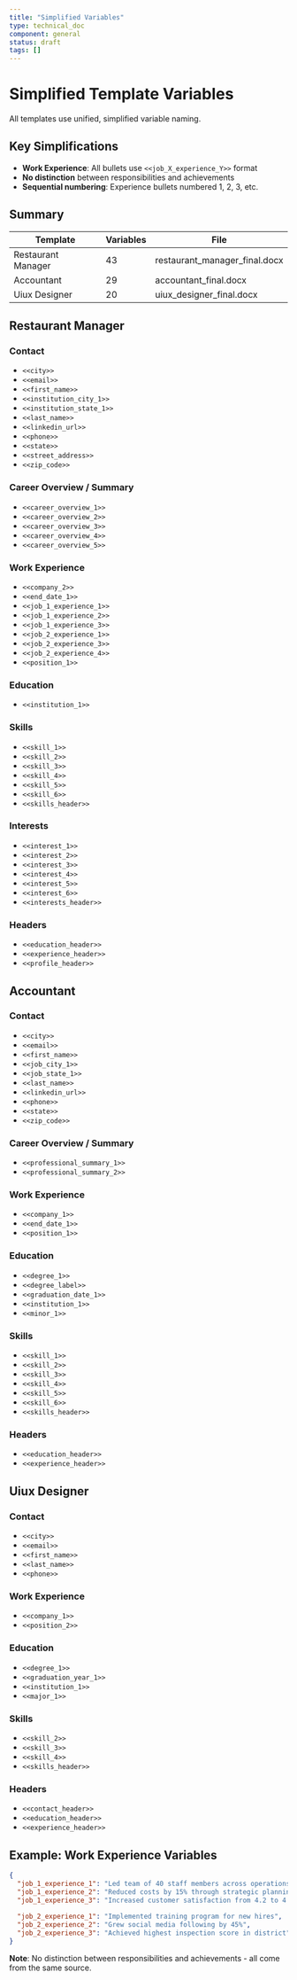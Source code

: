 ```yaml
---
title: "Simplified Variables"
type: technical_doc
component: general
status: draft
tags: []
---
```


# Simplified Template Variables

All templates use unified, simplified variable naming.

## Key Simplifications

- **Work Experience**: All bullets use `<<job_X_experience_Y>>` format
- **No distinction** between responsibilities and achievements
- **Sequential numbering**: Experience bullets numbered 1, 2, 3, etc.

## Summary

| Template | Variables | File |
|----------|-----------|------|
| Restaurant Manager | 43 | restaurant_manager_final.docx |
| Accountant | 29 | accountant_final.docx |
| Uiux Designer | 20 | uiux_designer_final.docx |

## Restaurant Manager

### Contact
- `<<city>>`
- `<<email>>`
- `<<first_name>>`
- `<<institution_city_1>>`
- `<<institution_state_1>>`
- `<<last_name>>`
- `<<linkedin_url>>`
- `<<phone>>`
- `<<state>>`
- `<<street_address>>`
- `<<zip_code>>`

### Career Overview / Summary
- `<<career_overview_1>>`
- `<<career_overview_2>>`
- `<<career_overview_3>>`
- `<<career_overview_4>>`
- `<<career_overview_5>>`

### Work Experience
- `<<company_2>>`
- `<<end_date_1>>`
- `<<job_1_experience_1>>`
- `<<job_1_experience_2>>`
- `<<job_1_experience_3>>`
- `<<job_2_experience_1>>`
- `<<job_2_experience_3>>`
- `<<job_2_experience_4>>`
- `<<position_1>>`

### Education
- `<<institution_1>>`

### Skills
- `<<skill_1>>`
- `<<skill_2>>`
- `<<skill_3>>`
- `<<skill_4>>`
- `<<skill_5>>`
- `<<skill_6>>`
- `<<skills_header>>`

### Interests
- `<<interest_1>>`
- `<<interest_2>>`
- `<<interest_3>>`
- `<<interest_4>>`
- `<<interest_5>>`
- `<<interest_6>>`
- `<<interests_header>>`

### Headers
- `<<education_header>>`
- `<<experience_header>>`
- `<<profile_header>>`


## Accountant

### Contact
- `<<city>>`
- `<<email>>`
- `<<first_name>>`
- `<<job_city_1>>`
- `<<job_state_1>>`
- `<<last_name>>`
- `<<linkedin_url>>`
- `<<phone>>`
- `<<state>>`
- `<<zip_code>>`

### Career Overview / Summary
- `<<professional_summary_1>>`
- `<<professional_summary_2>>`

### Work Experience
- `<<company_1>>`
- `<<end_date_1>>`
- `<<position_1>>`

### Education
- `<<degree_1>>`
- `<<degree_label>>`
- `<<graduation_date_1>>`
- `<<institution_1>>`
- `<<minor_1>>`

### Skills
- `<<skill_1>>`
- `<<skill_2>>`
- `<<skill_3>>`
- `<<skill_4>>`
- `<<skill_5>>`
- `<<skill_6>>`
- `<<skills_header>>`

### Headers
- `<<education_header>>`
- `<<experience_header>>`


## Uiux Designer

### Contact
- `<<city>>`
- `<<email>>`
- `<<first_name>>`
- `<<last_name>>`
- `<<phone>>`

### Work Experience
- `<<company_1>>`
- `<<position_2>>`

### Education
- `<<degree_1>>`
- `<<graduation_year_1>>`
- `<<institution_1>>`
- `<<major_1>>`

### Skills
- `<<skill_2>>`
- `<<skill_3>>`
- `<<skill_4>>`
- `<<skills_header>>`

### Headers
- `<<contact_header>>`
- `<<education_header>>`
- `<<experience_header>>`


## Example: Work Experience Variables

```json
{
  "job_1_experience_1": "Led team of 40 staff members across operations",
  "job_1_experience_2": "Reduced costs by 15% through strategic planning",
  "job_1_experience_3": "Increased customer satisfaction from 4.2 to 4.8 stars",
  
  "job_2_experience_1": "Implemented training program for new hires",
  "job_2_experience_2": "Grew social media following by 45%",
  "job_2_experience_3": "Achieved highest inspection score in district"
}
```

**Note**: No distinction between responsibilities and achievements - all come from the same source.
